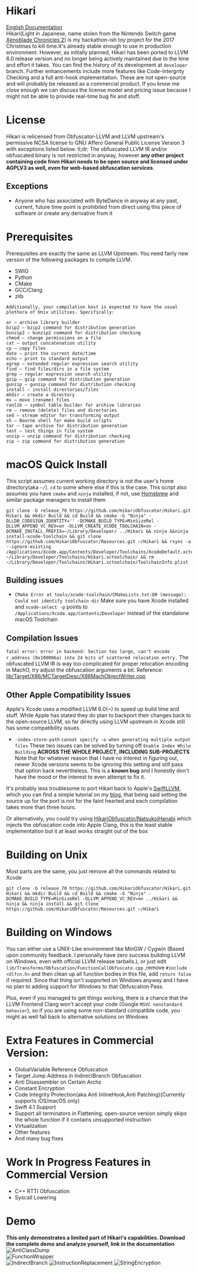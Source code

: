 # Hikari

[English Documentation](https://github.com/HikariObfuscator/Hikari/wiki)   
Hikari(Light in Japanese, name stolen from the Nintendo Switch game [Xenoblade Chronicles 2](http://www.nintendo.co.uk/Games/Nintendo-Switch/Xenoblade-Chronicles-2-1233955.html)) is my hackathon-ish toy project for the 2017 Christmas to kill time.It's already stable enough to use in production environment. However, as initially planned, Hikari  has been ported to LLVM 6.0 release version and no longer being actively maintained due to the time and effort it takes. You can find the history of its development at ``developer`` branch. Further enhancements include more features like Code-Intergrity Checking and a full anti-hook implementation. These are not open-source and will probably be released as a commercial product. If you know me close enough we can discuss the license model and pricing issue because I might not be able to provide real-time bug fix and stuff.

# License
Hikari is relicensed from Obfuscator-LLVM and LLVM upstream's permissive NCSA license to GNU Affero General Public License Version 3 with exceptions listed below. tl;dr: The obfuscated LLVM IR and/or obfuscated binary is not restricted in anyway, however **any other project containing code from Hikari needs to be open source and licensed under AGPLV3 as well, even for web-based obfuscation services**.  

## Exceptions
- Anyone who has associated with ByteDance in anyway at any past, current, future time point is prohibited from direct using this piece of software or create any derivative from it

# Prerequisites
Prerequisites are exactly the same as LLVM Upstream.
You need fairly new version of the following packages to compile LLVM.
- SWIG
- Python
- CMake
- GCC/Clang
- zlib

```
Additionally, your compilation host is expected to have the usual plethora of Unix utilities. Specifically:

ar — archive library builder
bzip2 — bzip2 command for distribution generation
bunzip2 — bunzip2 command for distribution checking
chmod — change permissions on a file
cat — output concatenation utility
cp — copy files
date — print the current date/time
echo — print to standard output
egrep — extended regular expression search utility
find — find files/dirs in a file system
grep — regular expression search utility
gzip — gzip command for distribution generation
gunzip — gunzip command for distribution checking
install — install directories/files
mkdir — create a directory
mv — move (rename) files
ranlib — symbol table builder for archive libraries
rm — remove (delete) files and directories
sed — stream editor for transforming output
sh — Bourne shell for make build scripts
tar — tape archive for distribution generation
test — test things in file system
unzip — unzip command for distribution checking
zip — zip command for distribution generation
```


# macOS Quick Install
This script assumes current working directory is not the user's home directory(aka ``~/``). ``cd`` to some where else if this is the case.  This script also assumes you have ``cmake`` and ``ninja`` installed, if not, use [Homebrew](https://brew.sh) and similar package managers to install them    

```
git clone -b release_70 https://github.com/HikariObfuscator/Hikari.git Hikari && mkdir Build && cd Build && cmake -G "Ninja" -DLLDB_CODESIGN_IDENTITY='' -DCMAKE_BUILD_TYPE=MinSizeRel -DLLVM_APPEND_VC_REV=on -DLLVM_CREATE_XCODE_TOOLCHAIN=on -DCMAKE_INSTALL_PREFIX=~/Library/Developer/ ../Hikari && ninja &&ninja install-xcode-toolchain && git clone https://github.com/HikariObfuscator/Resources.git ~/Hikari && rsync -a --ignore-existing /Applications/Xcode.app/Contents/Developer/Toolchains/XcodeDefault.xctoolchain/ ~/Library/Developer/Toolchains/Hikari.xctoolchain/ && rm ~/Library/Developer/Toolchains/Hikari.xctoolchain/ToolchainInfo.plist
```

## Building issues
- ```CMake Error at tools/xcode-toolchain/CMakeLists.txt:80 (message): Could not identify toolchain dir```
 Make sure you have Xcode installed and ``xcode-select -p`` points to ``/Applications/Xcode.app/Contents/Developer`` instead of the standalone macOS Toolchain
 
## Compilation Issues
``fatal error: error in backend: Section too large, can't encode r_address (0x100006a) into 24 bits of scattered relocation entry.`` The obfuscated LLVM IR is way too complicated for proper relocation encoding in MachO, try adjust the obfuscation arguments a bit. Reference: [lib/Target/X86/MCTargetDesc/X86MachObjectWriter.cpp](https://github.com/llvm/llvm-project/blob/2946cd701067404b99c39fb29dc9c74bd7193eb3/llvm/lib/Target/X86/MCTargetDesc/X86MachObjectWriter.cpp#L418)

## Other Apple Compatibility Issues
Apple's Xcode uses a modified LLVM 6.0(~) to speed up build time and stuff. While Apple has stated they do plan to backport their changes back to the open-source LLVM, so far directly using LLVM upstream in Xcode still has some compatibility issues.

- ``-index-store-path`` ``cannot specify -o when generating multiple output files`` These two issues can be solved by turning off ``Enable Index While Building`` **ACROSS THE WHOLE PROJECT, INCLUDING SUB-PROJECTS** Note that for whatever reason that I have no interest in figuring out, newer Xcode versions seems to be ignoring this setting and still pass that option back nevertheless. This is a **known bug** and I honestly don't have the mood or the interest to even attempt to fix it.

It's probably less troublesome to port Hikari back to Apple's [SwiftLLVM](https://github.com/apple/swift), which you can find a simple tutorial on my [blog](https://mayuyu.io/2018/02/13/Porting-Hikari-to-Swift-Clang/), that being said setting the source up for the port is not for the faint hearted and each compilation takes more than three hours.

Or alternatively, you could try using [HikariObfuscator/NatsukoiHanabi](https://github.com/HikariObfuscator/NatsukoiHanabi) which injects the obfuscation code into Apple Clang, this is the least stable implementation but it at least works straight out of the box

# Building on Unix
Most parts are the same, you just remove all the commands related to Xcode

```
git clone -b release_70 https://github.com/HikariObfuscator/Hikari.git Hikari && mkdir Build && cd Build && cmake -G "Ninja" -DCMAKE_BUILD_TYPE=MinSizeRel -DLLVM_APPEND_VC_REV=on ../Hikari && ninja && ninja install && git clone https://github.com/HikariObfuscator/Resources.git ~/Hikari
```

# Building on Windows
You can either use a UNIX-Like environment like MinGW / Cygwin (Based upon community feedback. I personally have zero success building LLVM on Windows, even with official LLVM release tarballs.), or just edit ``lib/Transforms/Obfuscation/FunctionCallObfuscate.cpp`` ,remove ``#include <dlfcn.h>`` and then clean up all function bodies in this file, add ``return false`` if required. Since that thing isn't supported on Windows anyway and I have no plan to adding support for Windows to that Obfuscation Pass.

Plus, even if you managed to get things working, there is a chance that the LLVM Frontend Clang won't accept your code (Google ``MSVC nonstandard behavior``), so if you are using some non-standard compatible code, you might as well fall back to alternative solutions on Windows

# Extra Features in Commercial Version:
- GlobalVariable Reference Obfuscation
- Target Jump Address in IndirectBranch Obfuscation
- Anti Disassembler on Certain Archs
- Constant Encryption
- Code Integrity Protection(aka Anti InlineHook,Anti Patching)(Currently supports iOS/macOS only)
- Swift 4.1 Support
- Support all terminators in Flattening, open-source version simply skips the whole function if it contains unsupported instruction
- Virtualization
- Other features
- And many bug fixes

# Work In Progress Features in Commercial Version
- C++ RTTI Obfuscation
- Syscall Lowering

# Demo   
**This only demonstrates a limited part of Hikari's capabilities. Download the complete demo and analyze yourself, link in the documentation**  
![AntiClassDump](https://github.com/HikariObfuscator/Hikari/blob/master/Images/AntiClassDump.jpeg?raw=true)  
![FunctionWrapper](https://github.com/HikariObfuscator/Hikari/blob/master/Images/FunctionWrapper.jpeg?raw=true)  
![IndirectBranch](https://github.com/HikariObfuscator/Hikari/blob/master/Images/IndirectBranch.jpeg?raw=true)
![InstructionReplacement](https://github.com/HikariObfuscator/Hikari/blob/master/Images/InstructionReplacement.jpeg?raw=true)
![StringEncryption](https://github.com/HikariObfuscator/Hikari/blob/master/Images/StringEncryption.jpeg?raw=true)
